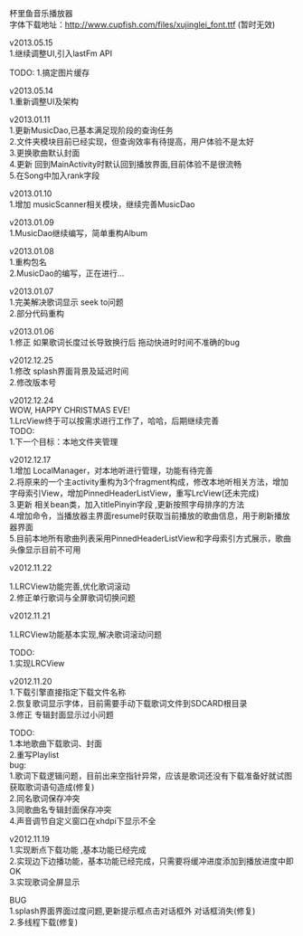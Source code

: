 杯里鱼音乐播放器 <br/>
字体下载地址：http://www.cupfish.com/files/xujinglei_font.ttf (暂时无效) <br/>

v2013.05.15 <br/>
1.继续调整UI,引入lastFm API

TODO:
1.搞定图片缓存

v2013.05.14 <br/>
1.重新调整UI及架构


v2013.01.11 <br/>
1.更新MusicDao,已基本满足现阶段的查询任务 <br/>
2.文件夹模块目前已经实现，但查询效率有待提高，用户体验不是太好<br/>
3.更换歌曲默认封面<br/>
4.更新 回到MainActivity时默认回到播放界面,目前体验不是很流畅<br/>
5.在Song中加入rank字段<br/>


v2013.01.10 <br/>
1.增加 musicScanner相关模块，继续完善MusicDao<br/>

v2013.01.09 <br />
1.MusicDao继续编写，简单重构Album<br/>

v2013.01.08 <br/>
1.重构包名<br/>
2.MusicDao的编写，正在进行...<br/>

v2013.01.07<br/>
1.完美解决歌词显示 seek to问题<br/>
2.部分代码重构<br/>

v2013.01.06<br/>
1.修正 如果歌词长度过长导致换行后 拖动快进时时间不准确的bug<br/>

v2012.12.25<br/>
1.修改 splash界面背景及延迟时间<br/>
2.修改版本号<br/>

v2012.12.24<br />
WOW, HAPPY CHRISTMAS EVE!<br/>
1.LrcView终于可以按需求进行工作了，哈哈，后期继续完善<br/>
TODO:<br/>
1.下一个目标：本地文件夹管理


v2012.12.17<br />
1.增加 LocalManager，对本地听进行管理，功能有待完善<br/>
2.将原来的一个主activity重构为3个fragment构成，修改本地听相关方法，增加字母索引View，增加PinnedHeaderListView，重写LrcView(还未完成)<br/>
3.更新 相关bean类，加入titlePinyin字段 ,更新按照字母排序的方法<br/>
4.增加命令，当播放器主界面resume时获取当前播放的歌曲信息，用于刷新播放器界面<br/>
5.目前本地所有歌曲列表采用PinnedHeaderListView和字母索引方式展示，歌曲头像显示目前不可用<br/>

v2012.11.22<br />

1.LRCView功能完善,优化歌词滚动<br />
2.修正单行歌词与全屏歌词切换问题<br />


v2012.11.21<br />

1.LRCView功能基本实现,解决歌词滚动问题<br />

TODO:<br/>
1.实现LRCView<br />

v2012.11.20<br/>
1.下载引擎直接指定下载文件名称<br/>
2.恢复歌词显示字体，目前需要手动下载歌词文件到SDCARD根目录<br/>
3.修正 专辑封面显示过小问题<br/>

TODO:<br/>
1.本地歌曲下载歌词、封面<br/>
2.重写Playlist<br/>
bug:<br/>
1.歌词下载逻辑问题，目前出来空指针异常，应该是歌词还没有下载准备好就试图获取歌词语句造成(修复)<br/>
2.同名歌词保存冲突<br/>
3.同歌曲名专辑封面保存冲突<br/>
4.声音调节自定义窗口在xhdpi下显示不全<br/>

v2012.11.19<br/>
1.实现断点下载功能 ,基本功能已经完成<br/>
2.实现边下边播功能，基本功能已经完成，只需要将缓冲进度添加到播放进度中即OK<br/>
3.实现歌词全屏显示<br/>

BUG<br/>
1.splash界面界面过度问题,更新提示框点击对话框外 对话框消失(修复)<br/>
2.多线程下载(修复)<br/>
